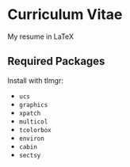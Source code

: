 # Curriculum Vitae
My resume in LaTeX

## Required Packages
Install with tlmgr:
- `ucs`
- `graphics`
- `xpatch`
- `multicol`
- `tcolorbox`
- `environ`
- `cabin`
- `sectsy`